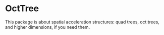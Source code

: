 # OctTree

This package is about spatial acceleration structures:
quad trees, oct trees, and higher dimensions, if you need them.